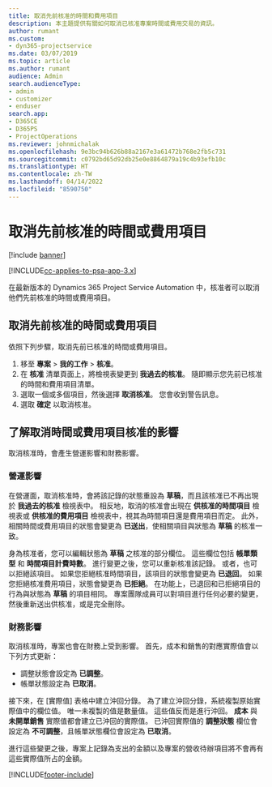 ```yaml
---
title: 取消先前核准的時間和費用項目
description: 本主題提供有關如何取消已核准專案時間或費用交易的資訊。
author: rumant
ms.custom:
- dyn365-projectservice
ms.date: 03/07/2019
ms.topic: article
ms.author: rumant
audience: Admin
search.audienceType:
- admin
- customizer
- enduser
search.app:
- D365CE
- D365PS
- ProjectOperations
ms.reviewer: johnmichalak
ms.openlocfilehash: 9e3bc94b626b88a2167e3a61472b768e2fb5c731
ms.sourcegitcommit: c0792bd65d92db25e0e8864879a19c4b93efb10c
ms.translationtype: HT
ms.contentlocale: zh-TW
ms.lasthandoff: 04/14/2022
ms.locfileid: "8590750"
---
```

# <a name="cancel-previously-approved-time-or-expense-entries"></a>取消先前核准的時間或費用項目

[!include [banner](../includes/psa-now-project-operations.md)]

[!INCLUDE[cc-applies-to-psa-app-3.x](../includes/cc-applies-to-psa-app-3x.md)]

在最新版本的 Dynamics 365 Project Service Automation 中，核准者可以取消他們先前核准的時間或費用項目。

## <a name="cancel-a-previously-approved-time-or-expense-entry"></a>取消先前核准的時間或費用項目

依照下列步驟，取消先前已核准的時間或費用項目。

1. 移至 **專案** \> **我的工作** \> **核准**。
2. 在 **核准** 清單頁面上，將檢視表變更到 **我過去的核准**。 隨即顯示您先前已核准的時間和費用項目清單。
3. 選取一個或多個項目，然後選擇 **取消核准**。 您會收到警告訊息。
4. 選取 **確定** 以取消核准。

## <a name="understand-the-impact-of-canceling-a-time-or-expense-entry-approval"></a>了解取消時間或費用項目核准的影響

取消核准時，會產生營運影響和財務影響。

### <a name="operational-impact"></a>營運影響

在營運面，取消核准時，會將該記錄的狀態重設為 **草稿**，而且該核准已不再出現於 **我過去的核准** 檢視表中。 相反地，取消的核准會出現在 **供核准的時間項目** 檢視表或 **供核准的費用項目** 檢視表中，視其為時間項目還是費用項目而定。 此外，相關時間或費用項目的狀態會變更為 **已送出**，使相關項目與狀態為 **草稿** 的核准一致。

身為核准者，您可以編輯狀態為 **草稿** 之核准的部分欄位。 這些欄位包括 **帳單類型** 和 **時間項目計費時數**。 進行變更之後，您可以重新核准該記錄。 或者，也可以拒絕該項目。 如果您拒絕核准時間項目，該項目的狀態會變更為 **已退回**。 如果您拒絕核准費用項目，狀態會變更為 **已拒絕**。 在功能上，已退回和已拒絕項目的行為與狀態為 **草稿** 的項目相同。 專案團隊成員可以對項目進行任何必要的變更，然後重新送出供核准，或是完全刪除。

### <a name="financial-impact"></a>財務影響

取消核准時，專案也會在財務上受到影響。 首先，成本和銷售的對應實際值會以下列方式更新：

- 調整狀態會設定為 **已調整**。
- 帳單狀態設定為 **已取消**。

接下來，在 [實際值] 表格中建立沖回分錄。 為了建立沖回分錄，系統複製原始實際值中的欄位值。 唯一未複製的值是數量值。 這些值反而是進行沖回。 **成本** 與 **未開單銷售** 實際值都會建立已沖回的實際值。 已沖回實際值的 **調整狀態** 欄位會設定為 **不可調整**，且帳單狀態欄位會設定為 **已取消**。

進行這些變更之後，專案上記錄為支出的金額以及專案的營收待辦項目將不會再有這些實際值所占的金額。


[!INCLUDE[footer-include](../includes/footer-banner.md)]

